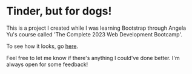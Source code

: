 # Tinder, but for dogs!
This is a project I created while I was learning Bootstrap through Angela Yu's course called 'The Complete 2023 Web Development Bootcamp'.

To see how it looks, go [here](https://rahulsabinkar.github.io/tindog).

Feel free to let me know if there's anything I could've done better. I'm always open for some feedback!